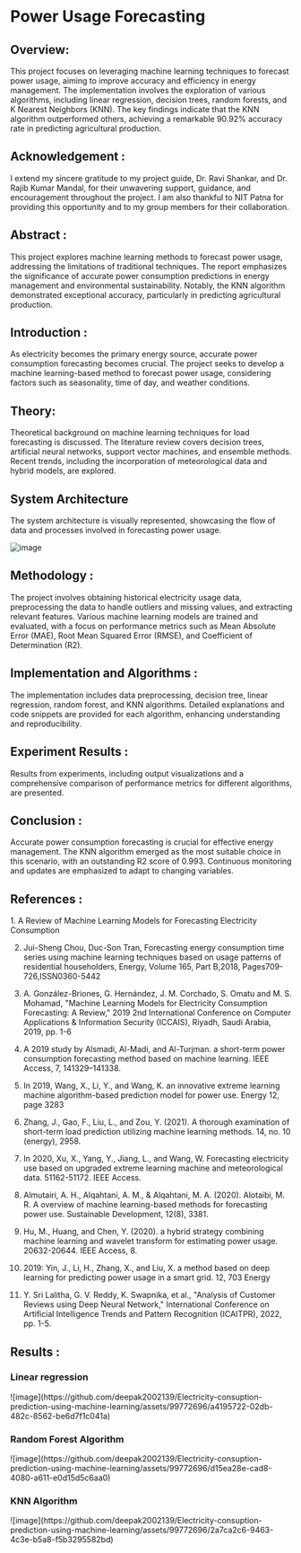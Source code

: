 <h1>Power Usage Forecasting</h1>

<h2>Overview:</h2>

This project focuses on leveraging machine learning techniques to forecast power usage, aiming to improve accuracy and efficiency in energy management. The implementation involves the exploration of various algorithms, including linear regression, decision trees, random forests, and K Nearest Neighbors (KNN). The key findings indicate that the KNN algorithm outperformed others, achieving a remarkable 90.92% accuracy rate in predicting agricultural production.

<h2>Acknowledgement :</h2>
I extend my sincere gratitude to my project guide, Dr. Ravi Shankar, and Dr. Rajib Kumar Mandal, for their unwavering support, guidance, and encouragement throughout the project. I am also thankful to NIT Patna for providing this opportunity and to my group members for their collaboration.

<h2>Abstract :</h2>

This project explores machine learning methods to forecast power usage, addressing the limitations of traditional techniques. The report emphasizes the significance of accurate power consumption predictions in energy management and environmental sustainability. Notably, the KNN algorithm demonstrated exceptional accuracy, particularly in predicting agricultural production.

<h2>Introduction :</h2>
As electricity becomes the primary energy source, accurate power consumption forecasting becomes crucial. The project seeks to develop a machine learning-based method to forecast power usage, considering factors such as seasonality, time of day, and weather conditions.

<h2>Theory:</h2>
Theoretical background on machine learning techniques for load forecasting is discussed. The literature review covers decision trees, artificial neural networks, support vector machines, and ensemble methods. Recent trends, including the incorporation of meteorological data and hybrid models, are explored.

<h2>System Architecture</h2>
The system architecture is visually represented, showcasing the flow of data and processes involved in forecasting power usage.

![image](https://github.com/deepak2002139/Electricity-consuption-prediction-using-machine-learning/assets/99772696/c6d9c052-c4f4-4939-84bf-d9b878e14c94)


<h2>Methodology :</h2>
The project involves obtaining historical electricity usage data, preprocessing the data to handle outliers and missing values, and extracting relevant features. Various machine learning models are trained and evaluated, with a focus on performance metrics such as Mean Absolute Error (MAE), Root Mean Squared Error (RMSE), and Coefficient of Determination (R2).

<h2>Implementation and Algorithms :</h2>
The implementation includes data preprocessing, decision tree, linear regression, random forest, and KNN algorithms. Detailed explanations and code snippets are provided for each algorithm, enhancing understanding and reproducibility.

<h2>Experiment Results :</h2>
Results from experiments, including output visualizations and a comprehensive comparison of performance metrics for different algorithms, are presented.

<h2>Conclusion :</h2>
Accurate power consumption forecasting is crucial for effective energy management. The KNN algorithm emerged as the most suitable choice in this scenario, with an outstanding R2 score of 0.993. Continuous monitoring and updates are emphasized to adapt to changing variables.

<h2>References :</h2>
1. A Review of Machine Learning Models for Forecasting Electricity Consumption

2. Jui-Sheng Chou, Duc-Son Tran, Forecasting energy consumption time series using
machine learning techniques based on usage patterns of residential householders,
Energy, Volume 165, Part B,2018, Pages709-726,ISSN0360-5442

3. A. González-Briones, G. Hernández, J. M. Corchado, S. Omatu and M. S. Mohamad,
"Machine Learning Models for Electricity Consumption Forecasting: A Review,"
2019 2nd International Conference on Computer Applications & Information Security
(ICCAIS), Riyadh, Saudi Arabia, 2019, pp. 1-6

4. A 2019 study by Alsmadi, Al-Madi, and Al-Turjman. a short-term power consumption
forecasting method based on machine learning. IEEE Access, 7, 141329–141338.

5. In 2019, Wang, X., Li, Y., and Wang, K. an innovative extreme learning machine
algorithm-based prediction model for power use. Energy 12, page 3283

6. Zhang, J., Gao, F., Liu, L., and Zou, Y. (2021). A thorough examination of short-term
load prediction utilizing machine learning methods. 14, no. 10 (energy), 2958.

7. In 2020, Xu, X., Yang, Y., Jiang, L., and Wang, W. Forecasting electricity use based
on upgraded extreme learning machine and meteorological data. 51162-51172. IEEE
Access.

8. Almutairi, A. H., Alqahtani, A. M., & Alqahtani, M. A. (2020). Alotaibi, M. R. A
overview of machine learning-based methods for forecasting power use. Sustainable
Development, 12(8), 3381.

9. Hu, M., Huang, and Chen, Y. (2020). a hybrid strategy combining machine learning
and wavelet transform for estimating power usage. 20632-20644. IEEE Access, 8.

10. 2019: Yin, J., Li, H., Zhang, X., and Liu, X. a method based on deep learning for
predicting power usage in a smart grid. 12, 703 Energy

11. Y. Sri Lalitha, G. V. Reddy, K. Swapnika, et al., "Analysis of Customer Reviews using
Deep Neural Network," International Conference on Artificial Intelligence Trends and
Pattern Recognition (ICAITPR), 2022, pp. 1-5.

<h2>Results :</h2>

<h3>Linear regression </h3>
![image](https://github.com/deepak2002139/Electricity-consuption-prediction-using-machine-learning/assets/99772696/a4195722-02db-482c-8562-be6d7f1c041a)

<h3>Random Forest Algorithm </h3>
![image](https://github.com/deepak2002139/Electricity-consuption-prediction-using-machine-learning/assets/99772696/d15ea28e-cad8-4080-a611-e0d15d5c6aa0)

<h3>KNN Algorithm</h3>
![image](https://github.com/deepak2002139/Electricity-consuption-prediction-using-machine-learning/assets/99772696/2a7ca2c6-9463-4c3e-b5a8-f5b3295582bd)
